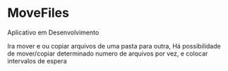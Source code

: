# MoveFiles

Aplicativo em Desenvolvimento

Ira mover e ou copiar arquivos de uma pasta para outra, Há possibilidade de mover/copiar determinado numero de arquivos por vez, e colocar intervalos de espera
